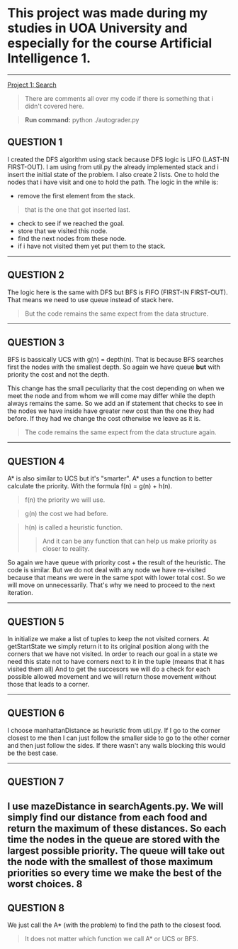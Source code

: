 # This project was made during my studies in UOA University and especially for the course Artificial Intelligence 1.

---

[Project 1: Search](https://inst.eecs.berkeley.edu/~cs188/sp19/project1.html)

> There are comments all over my code if there is something that i didn't covered here.

> **Run command:** python ./autograder.py

## QUESTION 1

I created the DFS algorithm using stack because DFS logic is LIFO (LAST-IN FIRST-OUT).
I am using from util.py the already implemented stack and i insert the initial state of the problem.
I also create 2 lists. One to hold the nodes that i have visit and one to hold the path.
The logic in the while is:
- remove the first element from the stack.
> that is the one that got inserted last.
- check to see if we reached the goal.
- store that we visited this node.
- find the next nodes from these node.
- if i have not visited them yet put them to the stack.

---

## QUESTION 2

The logic here is the same with DFS but BFS is FIFO (FIRST-IN FIRST-OUT).
That means we need to use queue instead of stack here.
> But the code remains the same expect from the data structure.

---

## QUESTION 3

BFS is bassically UCS with g(n) = depth(n).
That is because BFS searches first the nodes with the smallest depth.
So again we have queue **but** with priority the cost and not the depth.

This change has the small peculiarity that the cost depending on when we meet the node
and from whom we will come may differ while the depth always remains the same.
So we add an if statement that checks to see in the nodes we have inside have greater new
cost than the one they had before. If they had we change the cost otherwise we leave as it is.

> The code remains the same expect from the data structure again.

---

## QUESTION 4

A* is also similar to UCS but it's "smarter".
A* uses a function to better calculate the priority.
With the formula f(n) = g(n) + h(n).
> f(n) the priority we will use.

> g(n) the cost we had before.

> h(n) is called a heuristic function.
>> And it can be any function that can help us make priority as closer to reality.

So again we have queue with priority cost + the result of the heuristic.
The code is similar. But we do not deal with any node we have
re-visited because that means we were in the same spot with lower total cost.
So we will move on unnecessarily.
That's why we need to proceed to the next iteration.

---

## QUESTION 5

In initialize we make a list of tuples to keep the not visited corners.
At getStartState we simply return it to its original position along with the corners
that we have not visited.
In order to reach our goal in a state we need this
state not to have corners next to it in the tuple (means that it has visited them all)
And to get the succesors we will do a check for each
possible allowed movement and we will return those movement without those
that leads to a corner.

---

## QUESTION 6

I choose manhattanDistance as heuristic from util.py.
If I go to the corner closest to me then I can just follow the smaller side to go
to the other corner and then just follow the sides.
If there wasn't any walls blocking this would be the best case.

---

## QUESTION 7

I use mazeDistance in searchAgents.py.
We will simply find our distance from each food and return the maximum of
these distances. So each time the nodes in the queue are stored with the largest possible priority.
The queue will take out the node with the smallest of those maximum priorities so every time we make the best of the worst choices.
8
---

## QUESTION 8

We just call the A* (with the problem) to find the path to the closest food.
> It does not matter which function we call A* or UCS or BFS.
